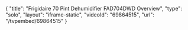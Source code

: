 {
    "title": "Frigidaire 70 Pint Dehumidifier FAD704DWD Overview",
    "type": "solo",
    "layout": "iframe-static",
    "videoId": "69864515",
    "url": "\/tvpembed\/69864515"
}